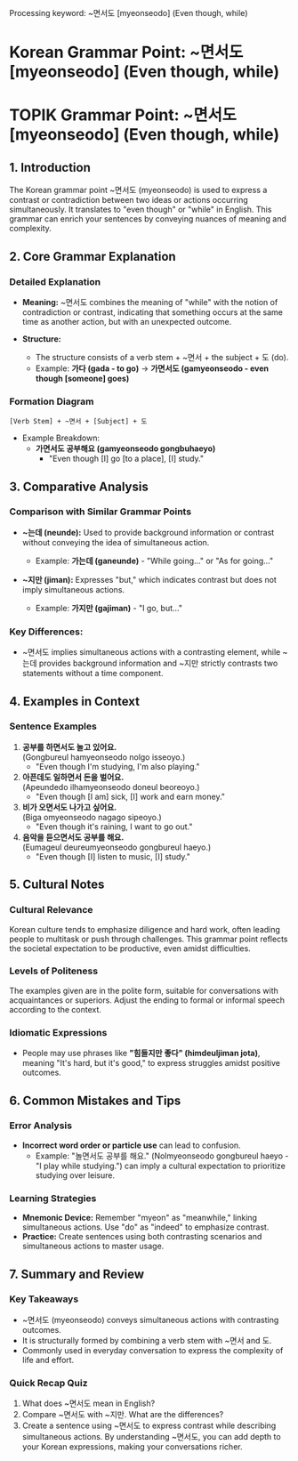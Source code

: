 Processing keyword: ~면서도 [myeonseodo] (Even though, while)
# Korean Grammar Point: ~면서도 [myeonseodo] (Even though, while)
# TOPIK Grammar Point: ~면서도 [myeonseodo] (Even though, while)
## 1. Introduction
The Korean grammar point ~면서도 (myeonseodo) is used to express a contrast or contradiction between two ideas or actions occurring simultaneously. It translates to "even though" or "while" in English. This grammar can enrich your sentences by conveying nuances of meaning and complexity.
## 2. Core Grammar Explanation
### Detailed Explanation
- **Meaning:** ~면서도 combines the meaning of "while" with the notion of contradiction or contrast, indicating that something occurs at the same time as another action, but with an unexpected outcome.
  
- **Structure:**
  - The structure consists of a verb stem + ~면서 + the subject + 도 (do).
  - Example: **가다 (gada - to go)** → **가면서도 (gamyeonseodo - even though [someone] goes)**
### Formation Diagram
```
[Verb Stem] + ~면서 + [Subject] + 도
```
- Example Breakdown:
  - **가면서도 공부해요 (gamyeonseodo gongbuhaeyo)** 
    - "Even though [I] go [to a place], [I] study."
## 3. Comparative Analysis
### Comparison with Similar Grammar Points
- **~는데 (neunde):** Used to provide background information or contrast without conveying the idea of simultaneous action.
  - Example: **가는데 (ganeunde)** - "While going..." or "As for going..."
  
- **~지만 (jiman):** Expresses "but," which indicates contrast but does not imply simultaneous actions.
  - Example: **가지만 (gajiman)** - "I go, but..."
### Key Differences:
- ~면서도 implies simultaneous actions with a contrasting element, while ~는데 provides background information and ~지만 strictly contrasts two statements without a time component.
## 4. Examples in Context
### Sentence Examples
1. **공부를 하면서도 놀고 있어요.**  
   (Gongbureul hamyeonseodo nolgo isseoyo.)  
   - "Even though I'm studying, I'm also playing."
2. **아픈데도 일하면서 돈을 벌어요.**  
   (Apeundedo ilhamyeonseodo doneul beoreoyo.)  
   - "Even though [I am] sick, [I] work and earn money."
3. **비가 오면서도 나가고 싶어요.**  
   (Biga omyeonseodo nagago sipeoyo.)  
   - "Even though it's raining, I want to go out."
4. **음악을 듣으면서도 공부를 해요.**  
   (Eumageul deureumyeonseodo gongbureul haeyo.)  
   - "Even though [I] listen to music, [I] study."
## 5. Cultural Notes
### Cultural Relevance
Korean culture tends to emphasize diligence and hard work, often leading people to multitask or push through challenges. This grammar point reflects the societal expectation to be productive, even amidst difficulties.
### Levels of Politeness
The examples given are in the polite form, suitable for conversations with acquaintances or superiors. Adjust the ending to formal or informal speech according to the context.
### Idiomatic Expressions
- People may use phrases like **"힘들지만 좋다" (himdeuljiman jota)**, meaning "It's hard, but it's good," to express struggles amidst positive outcomes.
## 6. Common Mistakes and Tips
### Error Analysis
- **Incorrect word order or particle use** can lead to confusion. 
  - Example: "놀면서도 공부를 해요." (Nolmyeonseodo gongbureul haeyo - "I play while studying.") can imply a cultural expectation to prioritize studying over leisure.
### Learning Strategies
- **Mnemonic Device:** Remember "myeon" as "meanwhile," linking simultaneous actions. Use "do" as "indeed" to emphasize contrast.
- **Practice:** Create sentences using both contrasting scenarios and simultaneous actions to master usage.
## 7. Summary and Review
### Key Takeaways
- ~면서도 (myeonseodo) conveys simultaneous actions with contrasting outcomes.
- It is structurally formed by combining a verb stem with ~면서 and 도.
- Commonly used in everyday conversation to express the complexity of life and effort.
### Quick Recap Quiz
1. What does ~면서도 mean in English?
2. Compare ~면서도 with ~지만. What are the differences?
3. Create a sentence using ~면서도 to express contrast while describing simultaneous actions.
By understanding ~면서도, you can add depth to your Korean expressions, making your conversations richer.
